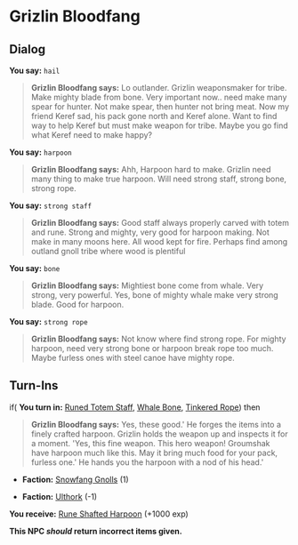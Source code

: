 # Grizlin Bloodfang
## Dialog

**You say:** `hail`



>**Grizlin Bloodfang says:** Lo outlander. Grizlin weaponsmaker for tribe. Make mighty blade from bone. Very important now.. need make many spear for hunter. Not make spear, then hunter not bring meat. Now my friend Keref sad, his pack gone north and Keref alone. Want to find way to help Keref but must make weapon for tribe. Maybe you go find what Keref need to make happy?

**You say:** `harpoon`



>**Grizlin Bloodfang says:** Ahh, Harpoon hard to make. Grizlin need many thing to make true harpoon. Will need strong staff, strong bone, strong rope.

**You say:** `strong staff`



>**Grizlin Bloodfang says:** Good staff always properly carved with totem and rune. Strong and mighty, very good for harpoon making. Not make in many moons here. All wood kept for fire. Perhaps find among outland gnoll tribe where wood is plentiful

**You say:** `bone`



>**Grizlin Bloodfang says:** Mightiest bone come from whale. Very strong, very powerful. Yes, bone of mighty whale make very strong blade. Good for harpoon.

**You say:** `strong rope`



>**Grizlin Bloodfang says:** Not know where find strong rope. For mighty harpoon, need very strong bone or harpoon break rope too much. Maybe furless ones with steel canoe have mighty rope.

 ## Turn-Ins





if( **You turn in:** [Runed Totem Staff](/item/6310), [Whale Bone](/item/30050), [Tinkered Rope](/item/30049)) then


>**Grizlin Bloodfang says:** Yes, these good.'  He forges the items into a finely crafted harpoon. Grizlin holds the weapon up and inspects it for a moment. 'Yes, this fine weapon. This hero weapon! Groumshak have harpoon much like this. May it bring much food for your pack, furless one.'  He hands you the harpoon with a nod of his head.'


* __Faction:__ [Snowfang Gnolls](/faction/439) (1)


* __Faction:__ [Ulthork](/faction/431) (-1)


 **You receive:**  [Rune Shafted Harpoon](/item/30052) (+1000 exp)

**This NPC *should* return incorrect items given.**
 
